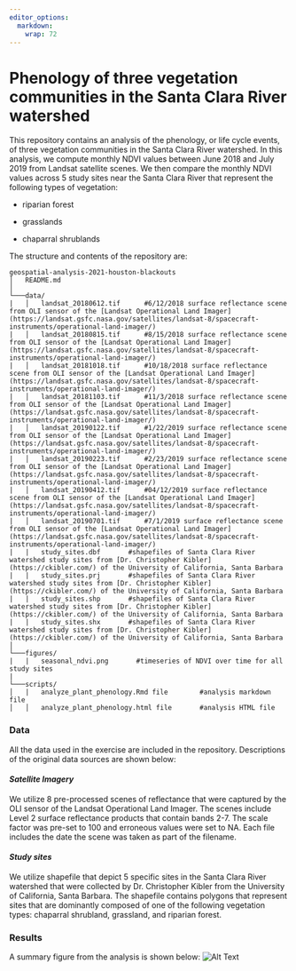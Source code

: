 ```yaml
---
editor_options: 
  markdown: 
    wrap: 72
---
```


# Phenology of three vegetation communities in the Santa Clara River watershed

This repository contains an analysis of the phenology, or life cycle
events, of three vegetation communities in the Santa Clara River
watershed. In this analysis, we compute monthly NDVI values between June
2018 and July 2019 from Landsat satellite scenes. We then compare the
monthly NDVI values across 5 study sites near the Santa Clara River that
represent the following types of vegetation:

-   riparian forest

-   grasslands

-   chaparral shrublands

The structure and contents of the repository are:

```         
geospatial-analysis-2021-houston-blackouts
│   README.md                               
│
└───data/
|   │   landsat_20180612.tif      #6/12/2018 surface reflectance scene from OLI sensor of the [Landsat Operational Land Imager](https://landsat.gsfc.nasa.gov/satellites/landsat-8/spacecraft-instruments/operational-land-imager/)
|   │   landsat_20180815.tif      #8/15/2018 surface reflectance scene from OLI sensor of the [Landsat Operational Land Imager](https://landsat.gsfc.nasa.gov/satellites/landsat-8/spacecraft-instruments/operational-land-imager/)
|   │   landsat_20181018.tif      #10/18/2018 surface reflectance scene from OLI sensor of the [Landsat Operational Land Imager](https://landsat.gsfc.nasa.gov/satellites/landsat-8/spacecraft-instruments/operational-land-imager/)
|   │   landsat_20181103.tif      #11/3/2018 surface reflectance scene from OLI sensor of the [Landsat Operational Land Imager](https://landsat.gsfc.nasa.gov/satellites/landsat-8/spacecraft-instruments/operational-land-imager/)
|   │   landsat_20190122.tif      #1/22/2019 surface reflectance scene from OLI sensor of the [Landsat Operational Land Imager](https://landsat.gsfc.nasa.gov/satellites/landsat-8/spacecraft-instruments/operational-land-imager/)
|   │   landsat_20190223.tif      #2/23/2019 surface reflectance scene from OLI sensor of the [Landsat Operational Land Imager](https://landsat.gsfc.nasa.gov/satellites/landsat-8/spacecraft-instruments/operational-land-imager/)
|   │   landsat_20190412.tif      #04/12/2019 surface reflectance scene from OLI sensor of the [Landsat Operational Land Imager](https://landsat.gsfc.nasa.gov/satellites/landsat-8/spacecraft-instruments/operational-land-imager/)
|   │   landsat_20190701.tif      #7/1/2019 surface reflectance scene from OLI sensor of the [Landsat Operational Land Imager](https://landsat.gsfc.nasa.gov/satellites/landsat-8/spacecraft-instruments/operational-land-imager/)
|   |   study_sites.dbf       #shapefiles of Santa Clara River watershed study sites from [Dr. Christopher Kibler] (https://ckibler.com/) of the University of California, Santa Barbara 
|   |   study_sites.prj       #shapefiles of Santa Clara River watershed study sites from [Dr. Christopher Kibler] (https://ckibler.com/) of the University of California, Santa Barbara    
|   |   study_sites.shp       #shapefiles of Santa Clara River watershed study sites from [Dr. Christopher Kibler] (https://ckibler.com/) of the University of California, Santa Barbara 
|   |   study_sites.shx       #shapefiles of Santa Clara River watershed study sites from [Dr. Christopher Kibler] (https://ckibler.com/) of the University of California, Santa Barbara 
│
└───figures/
|   |   seasonal_ndvi.png       #timeseries of NDVI over time for all study sites
|
└───scripts/ 
│   |   analyze_plant_phenology.Rmd file        #analysis markdown file
│   │   analyze_plant_phenology.html file       #analysis HTML file
```

### Data

All the data used in the exercise are included in the repository.
Descriptions of the original data sources are shown below:

#### *Satellite Imagery*

We utilize 8 pre-processed scenes of reflectance that were captured by
the OLI sensor of the Landsat Operational Land Imager. The scenes
include Level 2 surface reflectance products that contain bands 2-7. The
scale factor was pre-set to 100 and erroneous values were set to NA.
Each file includes the date the scene was taken as part of the filename.

#### *Study sites*

We utilize shapefile that depict 5 specific sites in the Santa Clara
River watershed that were collected by Dr. Christopher Kibler from the
University of California, Santa Barbara. The shapefile contains polygons
that represent sites that are dominantly composed of one of the
following vegetation types: chaparral shrubland, grassland, and riparian
forest.

### Results

A summary figure from the analysis is shown below: ![Alt
Text](https://github.com/kristinart/plant-phenology-santa-clara-river/blob/main/figures/seasonal_ndvi.png)
